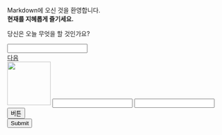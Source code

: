 Markdown에 오신 것을 환영합니다.<br>
<strong>현재를 지혜롭게 즐기세요.</strong><br>
<p>당신은 오늘 무엇을 할 것인가요?</p>
<input type="text"/><br/>
<a href="https://daum.net">다음</a><br>
<img src="images/sample01.jpg" width="100px"/>
<input type="email"/>
<input type="url"/>
<input type="button" value="버튼"/>

<form action="https://naver.com">
<input type="submit"/>
</form>
